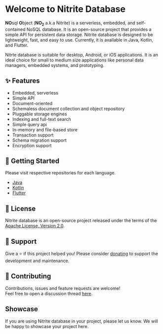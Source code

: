 # Welcome to Nitrite Database

**NO**sql **O**bject (**NO<sub>2</sub>** a.k.a Nitrite) is a serverless, embedded, and self-contained NoSQL database. It is an open-source project that provides a simple API for persistent data storage. Nitrite database is designed to be lightweight, fast, and easy to use. Currently, it is available in Java, Kotlin, and Flutter.

Nitrte database is suitable for desktop, Android, or iOS applications. It is an ideal choice for small to medium size applications like personal data managers, embedded systems, and prototyping.

## ✨ Features

- Embedded, serverless
- Simple API
- Document-oriented
- Schemaless document collection and object repository
- Pluggable storage engines
- Indexing and full-text search
- Simple query api
- In-memory and file-based store
- Transaction support
- Schema migration support
- Encryption support

## 🚀 Getting Started

Please visit respective repositories for each language.

- [Java](https://github.com/nitrite/nitrite-java)
- [Kotlin](https://github.com/nitrite/nitrite-java)
- [Flutter](https://github.com/nitrite/nitrite-flutter)

## 📝 License

Nitrite database is an open-source project released under the terms of the [Apache License, Version 2.0](https://www.apache.org/licenses/LICENSE-2.0.html).

## 🤝 Support

Give a ⭐️ if this project helped you! Please consider [donating](https://github.com/sponsors/anidotnet) to support the development and maintenance.

## 💚 Contributing

Contributions, issues and feature requests are welcome!<br />Feel free to open a discussion thread [here](https://github.com/orgs/nitrite/discussions).

## Showcase

If you are using Nitrite database in your project, please let us know. We will be happy to showcase your project here.

